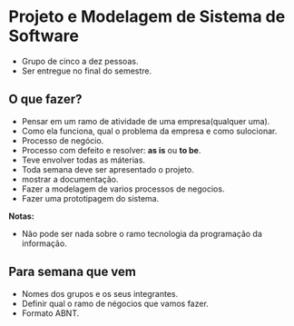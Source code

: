# Projeto e Modelagem de Sistema de Software

* Grupo de cinco a dez pessoas.
* Ser entregue no final do semestre.

## O que fazer?

* Pensar em um ramo de atividade de uma empresa(qualquer uma).
* Como ela funciona, qual o problema da empresa e como sulocionar. 
* Processo de negócio.
* Processo com defeito  e resolver: **as is** ou **to be**.
* Teve envolver todas as máterias.
* Toda semana deve ser apresentado o projeto.
* mostrar a documentação.
* Fazer a modelagem de varios processos de negocios.
* Fazer uma prototipagem do sistema.

**Notas:** 

* Não pode ser nada sobre o ramo tecnologia da programação da informação.

## Para semana que vem

* Nomes dos grupos e os seus integrantes.
* Definir qual o ramo de négocios que vamos fazer.
* Formato ABNT. 
